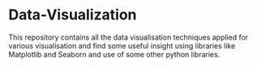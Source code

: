 # Data-Visualization
This repository contains all the data visualisation techniques applied for various visualisation and find some useful insight using libraries like Matplotlib and Seaborn and use of some other python libraries.
